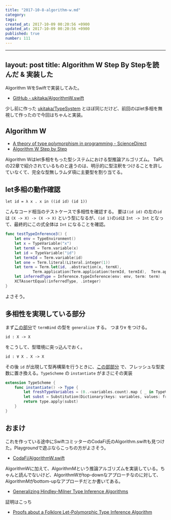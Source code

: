```yaml
---
title: "2017-10-8-algorithm-w.md"
category: 
tags: 
created_at: 2017-10-09 00:20:56 +0900
updated_at: 2017-10-09 00:20:56 +0900
published: true
number: 111
---
```


---
layout: post
title:  Algorithm W Step By Stepを読んだ & 実装した
---

Algorithm WをSwiftで実装してみた。

+ [GitHub - ukitaka/AlgorithmW.swift](https://github.com/ukitaka/AlgorithmW.swift)

少し前に作った [ukitaka/TypeSystem](https://github.com/ukitaka/TypeSystem) とほぼ同じだけど、前回のはlet多相を無視して作ったので今回はちゃんと実装。

## Algorithm W

+ [A theory of type polymorphism in programming - ScienceDirect](http://www.sciencedirect.com/science/article/pii/0022000078900144)
+ [Algorithm W Step by Step](http://catamorph.de/documents/AlgorithmW.pdf)


Algorithm Wはlet多相をもった型システムにおける型推論アルゴリズム。
TaPLの22章で紹介されているものと違うのは、明示的に型注釈をつけることを許していなくて、完全な型無しラムダ項に主要型を割り当てる。

## let多相の動作確認

```
let id = λ x . x in ((id id) (id 1))
```

こんなコード相当のテストケースで多相性を確認する。
要は`(id id)` の左の`id` は `(X -> X) -> (X -> X)` という型になるが、`(id 1)`の`id`は `Int -> Int` となって、最終的にこの式全体は `Int` になることを確認。

```swift
func testTypeInference3() {
    let env = TypeEnvironment()
    let x = TypeVariable("x")
    let termX = Term.variable(x)
    let id = TypeVariable("id")
    let termId = Term.variable(id)
    let one = Term.literal(Literal.integer(1))
    let term = Term.let(id, .abstraction(x, termX),
            Term.application(Term.application(termId, termId),  Term.application(termId, one)))
    let inferredType = Inference.typeInference(env: env, term: term)
    XCTAssertEqual(inferredType, .integer)
}
```

よさそう。

## 多相性を実現している部分

まず[この部分](https://github.com/ukitaka/AlgorithmW.swift/blob/f387c77a91f1042844e0f47d52b36feb7b3dbd18/Sources/AlgorithmW/Inference.swift#L40-L42)で `termBind` の型を `generalize` する。
つまり`∀` をつける。

```
id : X -> X
```

をこうして、型環境に突っ込んでおく。

```
id : ∀ X . X -> X 
```


その後 `id` が出現して型再構築を行うときに、[この部部分](https://github.com/ukitaka/AlgorithmW.swift/blob/f387c77a91f1042844e0f47d52b36feb7b3dbd18/Sources/AlgorithmW/Inference.swift#L18-L19) で、フレッシュな型変数に置き換える。`TypeScheme` の `instantiate` がまさにその実装

```swift
extension TypeScheme {
    func instantiate() -> Type {
        let freshTypeVariables = (0..<variables.count).map { _ in TypeVariable() }.map(Type.typeVar)
        let subst = Substitution(Dictionary(keys: variables, values: freshTypeVariables))
        return type.apply(subst)
    }
}
```

## おまけ

これを作っている途中にSwiftコミッターのCodaFi氏のAlgorithm.swiftも見つけた。Playgroundで遊ぶならこっちの方がよさそう。

+ [CodaFi/AlgorithmW.swift](https://gist.github.com/CodaFi/ca35a0c22fbd96eca505b5df45f2509e)

AlgorithmWに加えて、AlgorithmMという推論アルゴリズムを実装している。ちゃんと読んでないけど、AlgorithmWがtop-downなアプローチなのに対して、AlgorithmMがbottom-upなアプローチだとか書いてある。

+ [Generalizing Hindley-Milner Type Inference Algorithms](https://pdfs.semanticscholar.org/8983/233b3dff2c5b94efb31235f62bddc22dc899.pdf)

証明はこっち

+ [Proofs about a Folklore Let-Polymorphic Type Inference Algorithm](https://ropas.snu.ac.kr/~kwang/paper/98-toplas-leyi.pdf)


